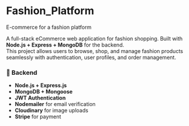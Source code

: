 # Fashion_Platform
E-commerce for a fashion platform

A full-stack eCommerce web application for fashion shopping. Built with **Node.js + Express + MongoDB** for the backend.  
This project allows users to browse, shop, and manage fashion products seamlessly with authentication, user profiles, and order management.

### 🔹 Backend
- **Node.js + Express.js**
- **MongoDB + Mongoose**
- **JWT Authentication**
- **Nodemailer** for email verification
- **Cloudinary** for image uploads  
- **Stripe** for payment
